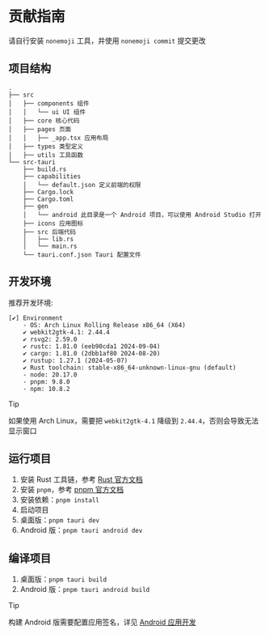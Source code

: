 # 贡献指南

请自行安装 `nonemoji` 工具，并使用 `nonemoji commit` 提交更改

## 项目结构

```plain
.
├── src
│   ├── components 组件
│   │   └── ui UI 组件
│   ├── core 核心代码
│   ├── pages 页面
│   │   ├── _app.tsx 应用布局
│   ├── types 类型定义
│   ├── utils 工具函数
└── src-tauri
    ├── build.rs
    ├── capabilities
    │   └── default.json 定义前端的权限
    ├── Cargo.lock
    ├── Cargo.toml
    ├── gen
    │   └── android 此目录是一个 Android 项目，可以使用 Android Studio 打开
    ├── icons 应用图标
    ├── src 后端代码
    │   ├── lib.rs
    │   └── main.rs
    └── tauri.conf.json Tauri 配置文件
```

## 开发环境

推荐开发环境:

```plain
[✔] Environment
    - OS: Arch Linux Rolling Release x86_64 (X64)
    ✔ webkit2gtk-4.1: 2.44.4
    ✔ rsvg2: 2.59.0
    ✔ rustc: 1.81.0 (eeb90cda1 2024-09-04)
    ✔ cargo: 1.81.0 (2dbb1af80 2024-08-20)
    ✔ rustup: 1.27.1 (2024-05-07)
    ✔ Rust toolchain: stable-x86_64-unknown-linux-gnu (default)
    - node: 20.17.0
    - pnpm: 9.8.0
    - npm: 10.8.2
```

> [!TIP]
> 如果使用 Arch Linux，需要把 `webkit2gtk-4.1` 降级到 `2.44.4`，否则会导致无法显示窗口

## 运行项目

1. 安装 Rust 工具链，参考 [Rust 官方文档](https://www.rust-lang.org/tools/install)
2. 安装 `pnpm`，参考 [pnpm 官方文档](https://pnpm.io/installation)
3. 安装依赖：`pnpm install`
4. 启动项目
5. 桌面版：`pnpm tauri dev`
6. Android 版：`pnpm tauri android dev`

## 编译项目

1. 桌面版：`pnpm tauri build`
2. Android 版：`pnpm tauri android build`

> [!TIP]
> 构建 Android 版需要配置应用签名，详见 [Android 应用开发](/dev/cross-platform/android)
